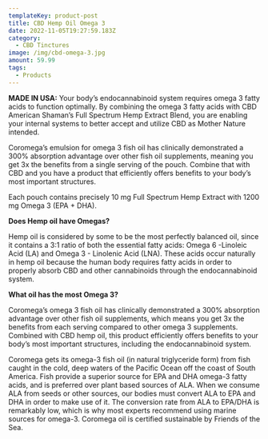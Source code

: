 ```yaml
---
templateKey: product-post
title: CBD Hemp Oil Omega 3
date: 2022-11-05T19:27:59.183Z
category:
  - CBD Tinctures
image: /img/cbd-omega-3.jpg
amount: 59.99
tags:
  - Products
---
```

**MADE IN USA:** Your body’s endocannabinoid system requires omega 3 fatty acids to function optimally. By combining the omega 3 fatty acids with CBD American Shaman’s Full Spectrum Hemp Extract Blend, you are enabling your internal systems to better accept and utilize CBD as Mother Nature intended.

Coromega’s emulsion for omega 3 fish oil has clinically demonstrated a 300% absorption advantage over other fish oil supplements, meaning you get 3x the benefits from a single serving of the pouch. Combine that with CBD and you have a product that efficiently offers benefits to your body’s most important structures.

Each pouch contains precisely 10 mg Full Spectrum Hemp Extract with 1200 mg Omega 3 (EPA + DHA).

**Does Hemp oil have Omegas?**

Hemp oil is considered by some to be the most perfectly balanced oil, since it contains a 3:1 ratio of both the essential fatty acids: Omega 6 -Linoleic Acid (LA) and Omega 3 - Linolenic Acid (LNA). These acids occur naturally in hemp oil because the human body requires fatty acids in order to properly absorb CBD and other cannabinoids through the endocannabinoid system.



**What oil has the most Omega 3?**

Coromega’s omega 3 fish oil has clinically demonstrated a 300% absorption advantage over other fish oil supplements, which means you get 3x the benefits from each serving compared to other omega 3 supplements. Combined with CBD hemp oil, this product efficiently offers benefits to your body’s most important structures, including the endocannabinoid system.



Coromega gets its omega-3 fish oil (in natural triglyceride form) from fish caught in the cold, deep waters of the Pacific Ocean off the coast of South America. Fish provide a superior source for EPA and DHA omega-3 fatty acids, and is preferred over plant based sources of ALA. When we consume ALA from seeds or other sources, our bodies must convert ALA to EPA and DHA in order to make use of it. The conversion rate from ALA to EPA/DHA is remarkably low, which is why most experts recommend using marine sources for omega-3. Coromega oil is certified sustainable by Friends of the Sea.